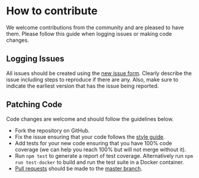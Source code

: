 # How to contribute

We welcome contributions from the community and are pleased to have them.
Please follow this guide when logging issues or making code changes.

## Logging Issues

All issues should be created using the
[new issue form](https://github.com/hapijs/bell/issues/new). Clearly describe
the issue including steps to reproduce if there are any. Also, make sure to
indicate the earliest version that has the issue being reported.

## Patching Code

Code changes are welcome and should follow the guidelines below.

* Fork the repository on GitHub.
* Fix the issue ensuring that your code follows the
  [style guide](https://github.com/hapijs/contrib/blob/master/Style.md).
* Add tests for your new code ensuring that you have 100% code coverage
  (we can help you reach 100% but will not merge without it).
* Run `npm test` to generate a report of test coverage.  Alternatively
  run `npm run test-docker` to build and run the test suite in a Docker container.
* [Pull requests](http://help.github.com/send-pull-requests/) should be
  made to the [master branch](https://github.com/hapijs/bell/tree/master).
